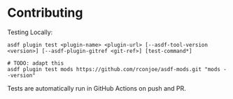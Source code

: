# Contributing

Testing Locally:

```shell
asdf plugin test <plugin-name> <plugin-url> [--asdf-tool-version <version>] [--asdf-plugin-gitref <git-ref>] [test-command*]

# TODO: adapt this
asdf plugin test mods https://github.com/rconjoe/asdf-mods.git "mods --version"
```

Tests are automatically run in GitHub Actions on push and PR.

